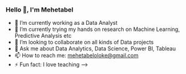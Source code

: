 ### Hello 👋, I'm Mehetabel

- 🔭 I’m currently working as a Data Analyst
- 🌱 I’m currently trying my hands on research on Machine Learning, Predictive Analysis etc
- 👯 I’m looking to collaborate on all kinds of Data projects
- 💬 Ask me about Data Analytics, Data Science, Power BI, Tableau
- 📫 How to reach me: mehetabeloloke@gmail.com
- ⚡ Fun fact: I love teaching
-->
